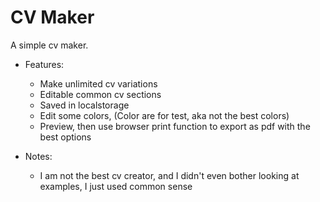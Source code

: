 # CV Maker

A simple cv maker.

- Features:
    - Make unlimited cv variations
    - Editable common cv sections
    - Saved in localstorage
    - Edit some colors, (Color are for test, aka not the best colors)
    - Preview, then use browser print function to export as pdf with the best options

- Notes:
    - I am not the best cv creator, and I didn't even bother looking at examples, I just used common sense
